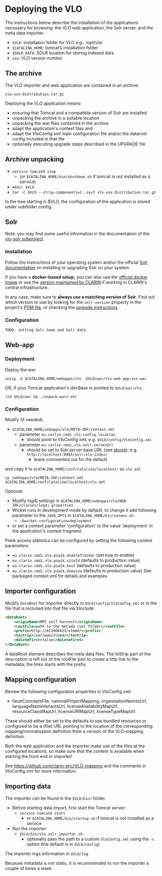 # Deploying the VLO

The instructions below describe the installation of the applications necessary
for browsing: the VLO web application, the Solr server, and the meta data
importer.

- `$VLO`:  installation folder for VLO e.g.: /opt/vlo/
- `$CATALINA_HOME`:  tomcat’s installation folder
- `$SOLR_DATA`:  SOLR location for storing indexed data 
- `xxx`:  VLO version number

## The archive

The VLO importer and web application are contained in an archive:

	vlo-xxx-Distribution.tar.gz

Deploying the VLO application means:
- ensuring that Tomcat and a compatible version of Solr are installed
- unpacking the archive in a suitable location
- unpacking the war files contained in the archive
- adapt the application's context files and
- adapt the VloConfig.xml main configuration file and/or the dataroot config
 included in that file
- optionally executing upgrade steps described in the UPGRADE file
   
## Archive unpacking

- `service tomcat6 stop` 
	- (or `$CATALINA_HOME/bin/shutdown.sh` if tomcat is 
not installed as a service)
- `mkdir $VLO`
- `tar -C $VLO --strip-components=1 -zxvf vlo-xxx-Distribution.tar.gz`

In the tree starting in $VLO, the configuration of the application is stored under subfolder config.

## Solr

Note: you may find some useful information in the documentation of the
[vlo-solr subproject](./vlo-solr/README.md).

### Installation

Follow the instructions of your operating system and/or the official 
[Solr documentation](https://lucene.apache.org/solr/resources.html) on installing or
upgrading Solr on your system. 

If you have a **docker-based setup**, you can also use the
[official docker image](https://github.com/docker-solr) or use the
[version maintained by CLARIN](https://gitlab.com/CLARIN-ERIC/docker-solr) if working in
CLARIN's central infrastructure. 

In any case, make sure to **always use a matching version of Solr**. Find out which version
to use by looking for the `solr.version` property in the project's [POM file](pom.xml), or
checking the [upgrade instructions](UPGRADE.txt).

### Configuration

`TODO: setting Solr home and Solr data`

## Web-app

### Deployment

Deploy the war:

	unzip -d $CATALINA_HOME/webapps/vlo  $VLO/war/vlo-web-app-xxx.war

OR, if your Tomcat application's docBase is pointed to `$VLO/war/vlo`:

	(cd $VLO/war && ./unpack-wars.sh)

### Configuration

Modify (if needed):
- `$CATALINA_HOME/webapps/vlo/META-INF/context.xml`
	- parameter `eu.carlin.cmdi.vlo.config.location`
		- should point to VloConfig.xml, e.g. `$VLO/config/VloConfig.xml`
	- parameter `eu.carlin.cmdi.vlo.solr.serverUrl`
		- should be set to Solr server base URL (see [above](#solr)), e.g. `http://localhost:8983/solr/vlo-index/`
			- leave commented out for the default
	
and copy it to `$CATALINA_HOME/conf/Catalina/localhost/` as `vlo.xml`

	cp /webapps/vlo/META-INF/context.xml $CATALINA_HOME/conf/Catalina/localhost/vlo.xml

Optional:
	
- Modify log4j settings in `$CATALINA_HOME/webapps/vlo/WEB-INF/classes/log4j.properties`
- Wicket runs in development mode by default, to change it add 
following parameter to the `JAVA_OPTS` in `$CATALINA_HOME/bin/setenv.sh`: 
	- `-Dwicket.configuration=deployment`
- or set a context parameter 'configuration' to the value 
		'deployment' in the application's context fragment.

Piwik access statistics can be configured by setting the  following context parameters:
- `eu.clarin.cmdi.vlo.piwik.enableTracker` (set true to enable)
- `eu.clarin.cmdi.vlo.piwik.siteId` (defaults to production value)
- `eu.clarin.cmdi.vlo.piwik.host` (defaults to production value)
- `eu.clarin.cmdi.vlo.piwik.domains` (defaults to production value)
See packaged context.xml for details and examples.

## Importer configuration

Modify `DataRoot` for importer directly in `$VLO/config/VloConfig.xml` or in
the file that is included into that file via XInclude

```xml
<DataRoot>
	<originName>MPI self harvest</originName>
	<rootFile>path to the metada root folder</rootFile>           
	<prefix>http://m12404423/vlomd/</prefix>
	<tostrip>/var/www/vlomd/</tostrip>
	<deleteFirst>false</deleteFirst>
</DataRoot>
```

A dataRoot element describes the meta data files. The toStrip part of
the description is left out of the rootFile part to create a http link
to the metadata; the links starts with the prefix.
	
## Mapping configuration

Review the following configuration properties in VloConfig.xml:
- facetConceptsFile, nationalProjectMapping, organisationNamesUrl, 
languageNameVariantsUrl, licenseAvailabilityMapUrl, resourceClassMapUrl,
licenseURIMapUrl, licenseTypeMapUrl

These should either be set to the defaults to use bundled resources or configured
to be a (file) URL pointing to the location of the corresponding
mapping/normalisation definition from a version of the VLO-mapping definition. 

Both the web application and the importer make use of the files at the configured
locations, so make sure that the content is available when starting the front end
or importer!

See <https://github.com/clarin-eric/VLO-mapping> and the comments in VloConfig.xml 
for more information.

## Importing data

The importer can be found in the `$VLO/bin/` folder.

- Before starting data import, first start the Tomcat server:
	- `service tomcat6 start`
		- or `$CATALINA_HOME/bin/startup.sh` if tomcat is not installed as a service
- Run the importer:
	- `$VLO/bin/vlo_solr_importer.sh `
		- optionally pass the path to a custom `VloConfig.xml` using the `-c` option (the default is in `$VLO/config`)

The importer logs information in `$VLO/log`

Because metadata is not static, it is recommended to run the importer a
couple of times a week.

